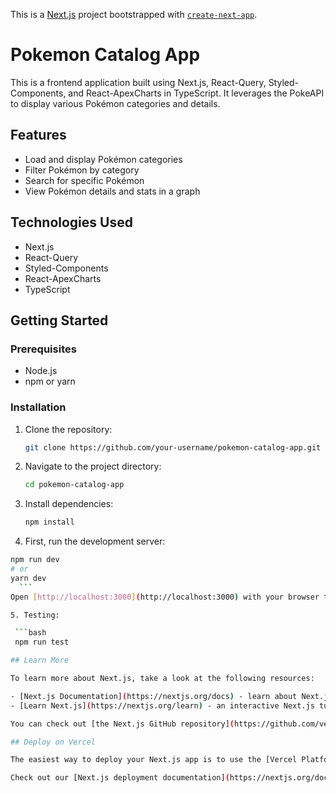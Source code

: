 This is a [Next.js](https://nextjs.org/) project bootstrapped with [`create-next-app`](https://github.com/vercel/next.js/tree/canary/packages/create-next-app).

# Pokemon Catalog App

This is a frontend application built using Next.js, React-Query, Styled-Components, and React-ApexCharts in TypeScript. It leverages the PokeAPI to display various Pokémon categories and details.

## Features

- Load and display Pokémon categories
- Filter Pokémon by category
- Search for specific Pokémon
- View Pokémon details and stats in a graph

## Technologies Used

- Next.js
- React-Query
- Styled-Components
- React-ApexCharts
- TypeScript

## Getting Started

### Prerequisites

- Node.js
- npm or yarn

### Installation

1. Clone the repository:

   ```bash
   git clone https://github.com/your-username/pokemon-catalog-app.git

2. Navigate to the project directory:

   ```bash
   cd pokemon-catalog-app

3. Install dependencies:

   ```bash
   npm install
   
4. First, run the development server:

  ```bash
  npm run dev
  # or
  yarn dev
    ```
  Open [http://localhost:3000](http://localhost:3000) with your browser to see the result.

5. Testing:

   ```bash
   npm run test

## Learn More

To learn more about Next.js, take a look at the following resources:

- [Next.js Documentation](https://nextjs.org/docs) - learn about Next.js features and API.
- [Learn Next.js](https://nextjs.org/learn) - an interactive Next.js tutorial.

You can check out [the Next.js GitHub repository](https://github.com/vercel/next.js/) - your feedback and contributions are welcome!

## Deploy on Vercel

The easiest way to deploy your Next.js app is to use the [Vercel Platform](https://vercel.com/new?utm_medium=default-template&filter=next.js&utm_source=create-next-app&utm_campaign=create-next-app-readme) from the creators of Next.js.

Check out our [Next.js deployment documentation](https://nextjs.org/docs/deployment) for more details.
